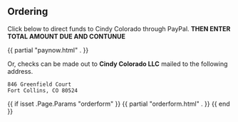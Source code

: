 ## Ordering

Click below to direct funds to Cindy Colorado through PayPal.
**THEN ENTER TOTAL AMOUNT DUE AND CONTUNUE**

{{ partial "paynow.html" . }}

Or, checks can be made out to **Cindy Colorado LLC** mailed to
the following address.

    846 Greenfield Court
    Fort Collins, CO 80524

{{ if isset .Page.Params "orderform" }}
{{ partial "orderform.html" . }}
{{ end }}
